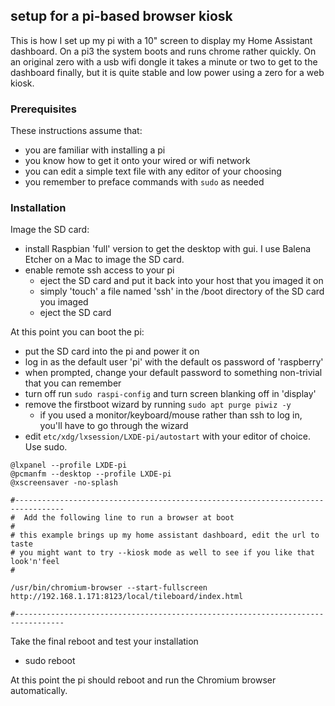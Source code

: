 
## setup for a pi-based browser kiosk

This is how I set up my pi with a 10" screen to display my Home Assistant dashboard.  On a pi3 the system boots and runs chrome rather quickly.  On an original zero with a usb wifi dongle it takes a minute or two to get to the dashboard finally, but it is quite stable and low power using a zero for a web kiosk.

### Prerequisites

These instructions assume that:
* you are familiar with installing a pi
* you know how to get it onto your wired or wifi network
* you can edit a simple text file with any editor of your choosing
* you remember to preface commands with `sudo` as needed

### Installation

Image the SD card:

* install Raspbian 'full' version to get the desktop with gui.  I use Balena Etcher on a Mac to image the SD card.
* enable remote ssh access to your pi
    * eject the SD card and put it back into your host that you imaged it on
    * simply 'touch' a file named 'ssh' in the /boot directory of the SD card you imaged
    * eject the SD card

At this point you can boot the pi:

* put the SD card into the pi and power it on
* log in as the default user 'pi' with the default os password of 'raspberry'
* when prompted, change your default password to something non-trivial that you can remember
* turn off run `sudo raspi-config` and turn screen blanking off in 'display'
* remove the firstboot wizard by running `sudo apt purge piwiz -y`
    * if you used a monitor/keyboard/mouse rather than ssh to log in, you'll have to go through the wizard
* edit `etc/xdg/lxsession/LXDE-pi/autostart` with your editor of choice.  Use sudo.

```
@lxpanel --profile LXDE-pi
@pcmanfm --desktop --profile LXDE-pi
@xscreensaver -no-splash

#---------------------------------------------------------------------------------
#  Add the following line to run a browser at boot
#
# this example brings up my home assistant dashboard, edit the url to taste
# you might want to try --kiosk mode as well to see if you like that look'n'feel
#

/usr/bin/chromium-browser --start-fullscreen http://192.168.1.171:8123/local/tileboard/index.html

#---------------------------------------------------------------------------------

```

Take the final reboot and test your installation

* sudo reboot

At this point the pi should reboot and run the Chromium browser automatically.

